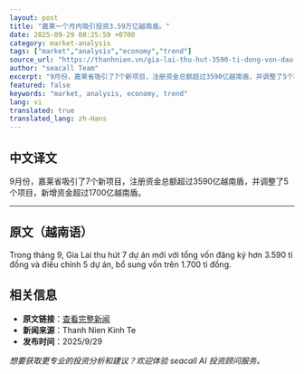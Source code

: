 ```yaml
---
layout: post
title: "嘉莱一个月内吸引投资3.59万亿越南盾。"
date: 2025-09-29 08:25:59 +0700
category: market-analysis
tags: ["market","analysis","economy","trend"]
source_url: "https://thanhnien.vn/gia-lai-thu-hut-3590-ti-dong-von-dau-tu-trong-1-thang-185250929121147906.htm"
author: "seacall Team"
excerpt: "9月份，嘉莱省吸引了7个新项目，注册资金总额超过3590亿越南盾，并调整了5个项目，新增资金超过1700亿越南盾。..."
featured: false
keywords: "market, analysis, economy, trend"
lang: vi
translated: true
translated_lang: zh-Hans
---
```


## 中文译文

9月份，嘉莱省吸引了7个新项目，注册资金总额超过3590亿越南盾，并调整了5个项目，新增资金超过1700亿越南盾。

---

## 原文（越南语）

Trong th&aacute;ng 9, Gia Lai thu h&uacute;t 7 dự &aacute;n mới với tổng vốn đăng k&yacute; hơn 3.590 tỉ đồng v&agrave; điều chỉnh 5 dự &aacute;n, bổ sung vốn tr&ecirc;n 1.700 tỉ đồng.

## 相关信息

- **原文链接**：[查看完整新闻](https://thanhnien.vn/gia-lai-thu-hut-3590-ti-dong-von-dau-tu-trong-1-thang-185250929121147906.htm)
- **新闻来源**：Thanh Nien Kinh Te
- **发布时间**：2025/9/29

*想要获取更专业的投资分析和建议？欢迎体验 seacall AI 投资顾问服务。*